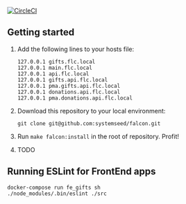 [![CircleCI](https://circleci.com/gh/systemseed/falcon.svg?style=shield&circle-token=7736ea9ff7656c7025fb3727b27a4f9d0be0857d)](https://circleci.com/gh/systemseed/falcon)

## Getting started
    
1. Add the following lines to your hosts file:

    ```
    127.0.0.1 gifts.flc.local 
    127.0.0.1 main.flc.local 
    127.0.0.1 api.flc.local
    127.0.0.1 gifts.api.flc.local
    127.0.0.1 pma.gifts.api.flc.local
    127.0.0.1 donations.api.flc.local 
    127.0.0.1 pma.donations.api.flc.local 
    ```
    
2. Download this repository to your local environment:

    ```
    git clone git@github.com:systemseed/falcon.git
    ```
    
3. Run `make falcon:install` in the root of repository. Profit!

4. TODO






## Running ESLint for FrontEnd apps

```
docker-compose run fe_gifts sh
./node_modules/.bin/eslint ./src
```


